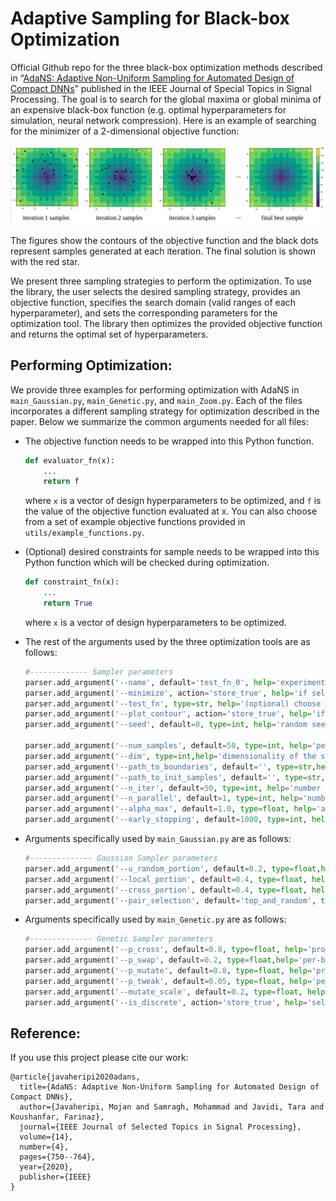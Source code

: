# Adaptive Sampling for Black-box Optimization 

Official Github repo for the three black-box optimization methods described in “[AdaNS: Adaptive Non-Uniform Sampling for Automated Design of Compact DNNs](https://ieeexplore.ieee.org/document/9086078)” published in the IEEE Journal of Special Topics in Signal Processing. The goal is to search for the global maxima or global minima of an expensive black-box function (e.g. optimal hyperparameters for simulation, neural network compression). Here is an example of searching for the minimizer of a 2-dimensional objective function:

![image info](./images/samples.png)

The figures show the contours of the objective function and the black dots represent samples generated at each iteration. The final solution is shown with the red star.


We present three sampling strategies to perform the optimization. To use the library, the user selects the desired sampling strategy, provides an objective function, specifies the search domain (valid ranges of each hyperparameter), and sets the corresponding parameters for the optimization tool. The library then optimizes the provided objective function and returns the optimal set of hyperparameters.

## Performing Optimization:

We provide three examples for performing optimization with AdaNS in `main_Gaussian.py`, `main_Genetic.py`, and `main_Zoom.py`. Each of the files incorporates a different sampling strategy for optimization described in the paper. Below we summarize the common arguments needed for all files:

 -  The objective function needs to be wrapped into this Python function.
    
    ```python
    def evaluator_fn(x):
        ...
        return f
    
    ```
    
    where `x` is a vector of design hyperparameters to be optimized, and `f` is the value of the objective function evaluated at x. You can also choose from a set of example objective functions provided in `utils/example_functions.py`.


 -  (Optional) desired constraints for sample needs to be wrapped into this Python function which will be checked during optimization.
    
    ```python
    def constraint_fn(x):
        ...
        return True
    
    ```
    
    where `x` is a vector of design hyperparameters to be optimized.
   

   - The rest of the arguments used by the three optimization tools are as follows: 

		```python
		#------------- Sampler parameters
		parser.add_argument('--name', default='test_fn_0', help='experiment name, used to specify the folder to save sampling results (default: test_fn_0)')
		parser.add_argument('--minimize', action='store_true', help='if selected,the function will be minimized, otherwise maximized')
		parser.add_argument('--test_fn', type=str, help='(optional) choose from common optimization test functions [rastrigin, ]')
		parser.add_argument('--plot_contour', action='store_true', help='if selected, the sampler will save contours of the objective function along with per-iteration samples')
		parser.add_argument('--seed', default=0, type=int, help='random seed (default: 0)')
		
		parser.add_argument('--num_samples', default=50, type=int, help='per-iteration sample size (default: 50)')
		parser.add_argument('--dim', type=int,help='dimensionality of the search-space (default: None)')
		parser.add_argument('--path_to_boundaries', default='', type=str,help='path to csv file containing search-space boundaries (default: '')')
		parser.add_argument('--path_to_init_samples', default='', type=str, help='path to pickle file containing initial samples (default: '')')
		parser.add_argument('--n_iter', default=50, type=int, help='number of optimization iterations (default: 50)')
		parser.add_argument('--n_parallel', default=1, type=int, help='number of cores for parallel evaluations (default:1)')
		parser.add_argument('--alpha_max', default=1.0, type=float, help='alpha_max parameter (default:1.0)')
		parser.add_argument('--early_stopping', default=1000, type=int, help='number of iterations without improvement to activate early stopping (default: 1000)')
		```
	
   - Arguments specifically used by `main_Gaussian.py` are as follows: 
	
		```python
		#-------------- Gaussian Sampler parameters
		parser.add_argument('--u_random_portion', default=0.2, type=float,help='portion of samples to take unifromly random from the entire space (default:0.2)') 
		parser.add_argument('--local_portion', default=0.4, type=float, help='portion of samples to take from gaussians using the Local method (default:0.4)')
		parser.add_argument('--cross_portion', default=0.4, type=float, help='portion of samples to take from gaussians using the Cross method (default:0.4)')
		parser.add_argument('--pair_selection', default='top_and_random', type=str, help='how to select sample pairs for crossing, choose from [random,top_scores,top_and_nearest,top_and_furthest,top_and_random] (default:top_and_random)')
		```

   - Arguments specifically used by `main_Genetic.py` are as follows: 
	
		```python
		#-------------- Genetic Sampler parameters
		parser.add_argument('--p_cross', default=0.8, type=float, help='probability of crossover (default: 0.8)')
		parser.add_argument('--p_swap', default=0.2, type=float,help='per-bit exchange probability (default: 0.2)')
		parser.add_argument('--p_mutate', default=0.8, type=float, help='probability of mutate (default: 0.8)')
		parser.add_argument('--p_tweak', default=0.05, type=float, help='per-bit tweaking probability (default: 0.05)')
		parser.add_argument('--mutate_scale', default=0.2, type=float, help='std of the noise added during mutation (default: 0.2)')
		parser.add_argument('--is_discrete', action='store_true', help='select this option if the search-space is discrete (default: False)')
		```
	
## Reference:
If you use this project please cite our work:

```
@article{javaheripi2020adans,
  title={AdaNS: Adaptive Non-Uniform Sampling for Automated Design of Compact DNNs},
  author={Javaheripi, Mojan and Samragh, Mohammad and Javidi, Tara and Koushanfar, Farinaz},
  journal={IEEE Journal of Selected Topics in Signal Processing},
  volume={14},
  number={4},
  pages={750--764},
  year={2020},
  publisher={IEEE}
}
```

